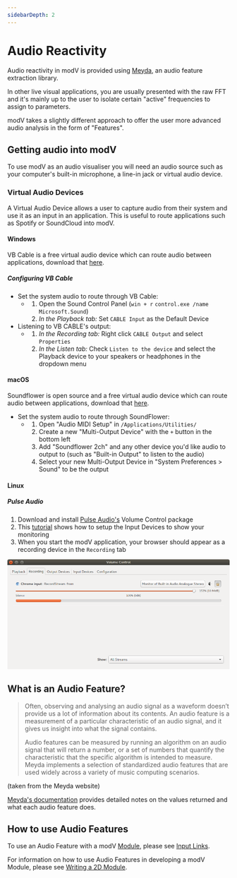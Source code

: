 ```yaml
---
sidebarDepth: 2
---
```


# Audio Reactivity

Audio reactivity in modV is provided using [Meyda](https://meyda.js.org/), an audio feature extraction library.

In other live visual applications, you are usually presented with the raw FFT and it's mainly up to the user to isolate certain "active" frequencies to assign to parameters.

modV takes a slightly different approach to offer the user more advanced audio analysis in the form of "Features".

## Getting audio into modV

To use modV as an audio visualiser you will need an audio source such as your computer's built-in microphone, a line-in jack or virtual audio device.

### Virtual Audio Devices

A Virtual Audio Device allows a user to capture audio from their system and use it as an input in an application.
This is useful to route applications such as Spotify or SoundCloud into modV.

#### Windows

VB Cable is a free virtual audio device which can route audio between applications, download that [here](https://vb-audio.com/Cable/index.htm).

##### Configuring VB Cable

- Set the system audio to route through VB Cable:
  - 1. Open the Sound Control Panel (`win + r` `control.exe /name Microsoft.Sound`)
    2. _In the Playback tab:_ Set `CABLE Input` as the Default Device
- Listening to VB CABLE's output:
  - 1. _In the Recording tab:_ Right click `CABLE Output` and select `Properties`
    2. _In the Listen tab:_ Check `Listen to the device` and select the Playback device to your speakers or headphones in the dropdown menu

#### macOS

Soundflower is open source and a free virtual audio device which can route audio between applications, download that [here](https://github.com/mattingalls/Soundflower/releases/).

- Set the system audio to route through SoundFlower:
  - 1. Open "Audio MIDI Setup" in `/Applications/Utilities/`
    2. Create a new "Multi-Output Device" with the `+` button in the bottom left
    3. Add "Soundflower 2ch" and any other device you'd like audio to output to (such as "Built-in Output" to listen to the audio)
    4. Select your new Multi-Output Device in "System Preferences > Sound" to be the output

#### Linux

##### Pulse Audio

1. Download and install [Pulse Audio's](https://www.freedesktop.org/wiki/Software/PulseAudio/) Volume Control package
2. This [tutorial](https://www.kirsle.net/blog/entry/redirect-audio-out-to-mic-in-linux) shows how to setup the Input Devices to show your monitoring
3. When you start the modV application, your browser should appear as a recording device in the `Recording` tab

![Browser input device in pavucontrol](./images/pavucontrol.png)


## What is an Audio Feature?

> Often, observing and analysing an audio signal as a waveform doesn’t provide us a lot of information about its contents. An audio feature is a measurement of a particular characteristic of an audio signal, and it gives us insight into what the signal contains.
>
> Audio features can be measured by running an algorithm on an audio signal that will return a number, or a set of numbers that quantify the characteristic that the specific algorithm is intended to measure. Meyda implements a selection of standardized audio features that are used widely across a variety of music computing scenarios.

(taken from the Meyda website)

[Meyda's documentation](https://meyda.js.org/audio-features) provides detailed notes on the values returned and what each audio feature does.

## How to use Audio Features

To use an Audio Feature with a modV [Module](./modules.md), please see [Input Links](./inputLinks.md).

For information on how to use Audio Features in developing a modV Module, please see [Writing a 2D Module](./writingA2dModule.md).
